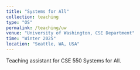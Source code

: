 ```yaml
---
title: "Systems for All"
collection: teaching
type: "OS"
permalink: /teaching/uw
venue: "University of Washington, CSE Department"
time: "Winter 2025"
location: "Seattle, WA, USA"
---
```


Teaching assistant for CSE 550 Systems for All.

